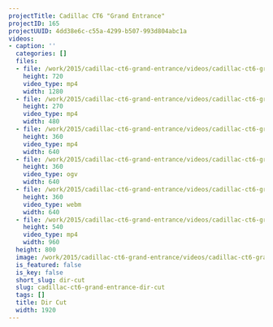 ```yaml
---
projectTitle: Cadillac CT6 "Grand Entrance"
projectID: 165
projectUUID: 4dd38e6c-c55a-4299-b507-993d804abc1a
videos:
- caption: ''
  categories: []
  files:
  - file: /work/2015/cadillac-ct6-grand-entrance/videos/cadillac-ct6-grand-entrance-dir-cut/cadilla-LP5f5Hk.mp4
    height: 720
    video_type: mp4
    width: 1280
  - file: /work/2015/cadillac-ct6-grand-entrance/videos/cadillac-ct6-grand-entrance-dir-cut/cadilla-dOjBmgq.mp4
    height: 270
    video_type: mp4
    width: 480
  - file: /work/2015/cadillac-ct6-grand-entrance/videos/cadillac-ct6-grand-entrance-dir-cut/cadilla-yQ4hgC0.mp4
    height: 360
    video_type: mp4
    width: 640
  - file: /work/2015/cadillac-ct6-grand-entrance/videos/cadillac-ct6-grand-entrance-dir-cut/cadilla-6jN1Bgo.ogv
    height: 360
    video_type: ogv
    width: 640
  - file: /work/2015/cadillac-ct6-grand-entrance/videos/cadillac-ct6-grand-entrance-dir-cut/cadill-NFLQflj.webm
    height: 360
    video_type: webm
    width: 640
  - file: /work/2015/cadillac-ct6-grand-entrance/videos/cadillac-ct6-grand-entrance-dir-cut/cadilla-66xXlDP.mp4
    height: 540
    video_type: mp4
    width: 960
  height: 800
  image: /work/2015/cadillac-ct6-grand-entrance/videos/cadillac-ct6-grand-entrance-dir-cut/cadillac-ct6-grand-entrance-09.jpg
  is_featured: false
  is_key: false
  short_slug: dir-cut
  slug: cadillac-ct6-grand-entrance-dir-cut
  tags: []
  title: Dir Cut
  width: 1920
---
```

